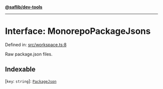 [**@saflib/dev-tools**](../index.md)

***

# Interface: MonorepoPackageJsons

Defined in: [src/workspace.ts:8](https://github.com/sderickson/saflib/blob/276478c779a27118ef6d32479e868a6087fd5f4f/dev-tools/src/workspace.ts#L8)

Raw package.json files.

## Indexable

\[`key`: `string`\]: [`PackageJson`](PackageJson.md)
